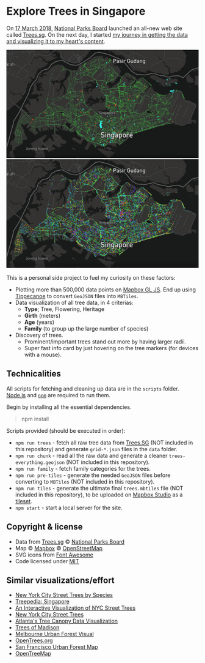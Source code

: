 Explore Trees in Singapore
===

On [17 March 2018](https://twitter.com/nparksbuzz/status/974857306734120960), [National Parks Board](https://www.nparks.gov.sg/) launched an all-new web site called [Trees.sg](http://trees.sg). On the next day, I started [my journey in getting the data](https://twitter.com/cheeaun/status/975272277926330369) [and visualizing it to my heart's content](https://twitter.com/cheeaun/status/976657582105362432).

![](screenshots/trees-type-map.png)
![](screenshots/trees-family-map.png)

This is a personal side project to fuel my curiosity on these factors:

- Plotting more than 500,000 data points on [Mapbox GL JS](https://www.mapbox.com/mapbox-gl-js/). End up using [Tippecanoe](https://github.com/mapbox/tippecanoe) to convert `GeoJSON` files into `MBTiles`.
- Data visualization of all tree data, in 4 criterias:
  - **Type**; Tree, Flowering, Heritage
  - **Girth** (meters)
  - **Age** (years)
  - **Family** (to group up the large number of species)
- Discovery of trees.
  - Prominent/important trees stand out more by having larger radii.
  - Super fast info card by just hovering on the tree markers (for devices with a mouse).

Technicalities
---

All scripts for fetching and cleaning up data are in the `scripts` folder. [Node.js](https://nodejs.org/en/) and [`npm`](https://www.npmjs.com/) are required to run them.

Begin by installing all the essential dependencies.

> npm install

Scripts provided (should be executed in order):

- `npm run trees` - fetch all raw tree data from [Trees.SG](http://trees.sg) (NOT included in this repository) and generate `grid-*.json` files in the `data` folder.
- `npm run chunk` - read all the raw data and generate a cleaner `trees-everything.geojson`  (NOT included in this repository).
- `npm run family` - fetch family categories for the trees.
- `npm run pre-tiles` - generate the needed `GeoJSON` files before converting to `MBTiles`  (NOT included in this repository).
- `npm run tiles` - generate the ultimate final `trees.mbtiles` file  (NOT included in this repository), to be uploaded on [Mapbox Studio](https://www.mapbox.com/mapbox-studio/) as a [tileset](https://www.mapbox.com/help/define-tileset/).
- `npm start` - start a local server for the site.

Copyright & license
---

- Data from [Trees.sg](http://trees.sg) © [National Parks Board](http://www.nparks.gov.sg/)
- Map © [Mapbox](https://www.mapbox.com/about/maps/) © [OpenStreetMap](http://www.openstreetmap.org/about/)
- SVG icons from [Font Awesome](https://fontawesome.com/license)
- Code licensed under [MIT](https://cheeaun.mit-license.org/)

Similar visualizations/effort
---

- [New York City Street Trees by Species](http://jillhubley.com/blog/nyctrees)
- [Treepedia: Singapore](http://senseable.mit.edu/treepedia/cities/singapore)
- [An Interactive Visualization of NYC Street Trees](https://www.cloudred.com/labprojects/nyctrees/)
- [New York City Street Trees](https://belindakanpetch.shinyapps.io/StreetTrees/)
- [Atlanta's Tree Canopy Data Visualization](http://www.beckyscheel.com/atl-tree-dataviz/)
- [Trees of Madison](http://acouch.github.io/madison-trees/)
- [Melbourne Urban Forest Visual](http://melbourneurbanforestvisual.com.au/)
- [OpenTrees.org](http://www.opentrees.org/)
- [San Francisco Urban Forest Map](https://urbanforestmap.org/)
- [OpenTreeMap](https://www.opentreemap.org/)
